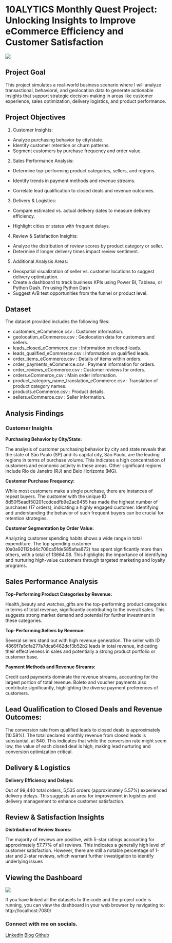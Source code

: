 # 10ALYTICS Monthly Quest Project: Unlocking Insights to Improve eCommerce Efficiency and Customer Satisfaction

![](https://github.com/hamadkamorudeen/eCommerce_Analysis/blob/main/eCommerce_Profile_Pics.jpg)

 ## Project Goal
 This project simulates a real-world business scenario where I will analyze 
transactional, behavioral, and geolocation data to generate actionable insights that 
support strategic decision-making in areas like customer experience, sales optimization, 
delivery logistics, and product performance.


 ## Project Objectives
 1. Customer Insights:
  - Analyze purchasing behavior by city/state.
 - Identify customer retention or churn patterns.
 - Segment customers by purchase frequency and order value.
   
 2. Sales Performance Analysis:
- Determine top-performing product categories, sellers, and regions.
  
 - Identify trends in payment methods and revenue streams.
   
 - Correlate lead qualification to closed deals and revenue outcomes.
   
 3. Delivery & Logistics: 
- Compare estimated vs. actual delivery dates to measure delivery efficiency.

- Highlight cities or states with frequent delays.
  
 4. Review & Satisfaction Insights:
- Analyze the distribution of review scores by product category or seller.
-  Determine if longer delivery times impact review sentiment.
  
5. Additional Analysis Areas:
 - Geospatial visualization of seller vs. customer locations to suggest delivery
 optimization.
 - Create a dashboard to track business KPIs using Power BI, Tableau, or Python Dash. I'm using Python Dash
 - Suggest A/B test opportunities from the funnel or product level.

## Dataset
 The dataset provided includes the following files:
 - customers_eCommerce.csv : Customer information. 
- geolocation_eCommerce.csv : Geolocation data for customers and sellers.
- leads_closed_eCommerce.csv : Information on closed leads.
- leads_qualified_eCommerce.csv : Information on qualified leads.
- order_items_eCommerce.csv : Details of items within orders.
- order_payments_eCommerce.csv : Payment information for orders.
- order_reviews_eCommerce.csv : Customer reviews for orders.
- orders.eCommerce_csv : Main order information.
- product_category_name_translation_eCommerce.csv : Translation of product category 
names.
- products.eCommerce.csv : Product details.
- sellers.eCommerce.csv : Seller information.


## Analysis Findings
 ### Customer Insights
 **Purchasing Behavior by City/State:**
 
 The analysis of customer purchasing behavior by city and state reveals that the state of 
São Paulo (SP) and its capital city, São Paulo, are the leading regions in terms of 
purchase volume. This indicates a high concentration of customers and economic 
activity in these areas. Other significant regions include Rio de Janeiro (RJ) and Belo 
Horizonte (MG).

 **Customer Purchase Frequency:**
 
 While most customers make a single purchase, there are instances of repeat buyers. The 
customer with the unique ID 8d50f5eadf50201ccdcedfb9e2ac8455 has made the 
highest number of purchases (17 orders), indicating a highly engaged customer. 
Identifying and understanding the behavior of such frequent buyers can be crucial for 
retention strategies.

 **Customer Segmentation by Order Value:**
 
 Analyzing customer spending habits shows a wide range in total expenditure. The top
spending customer (0a0a92112bd4c708ca5fde585afaa872) has spent significantly 
more than others, with a total of 13664.08. This highlights the importance of identifying 
and nurturing high-value customers through targeted marketing and loyalty programs.

 ## Sales Performance Analysis
 
 **Top-Performing Product Categories by Revenue:**
 
Health_beauty and watches_gifts are the top-performing product categories in terms 
of total revenue, significantly contributing to the overall sales. This suggests strong 
market demand and potential for further investment in these categories.

**Top-Performing Sellers by Revenue:**

 Several sellers stand out with high revenue generation. The seller with ID 
4869f7a5dfa277a7dca6462dcf3b52b2 leads in total revenue, indicating their 
effectiveness in sales and potentially a strong product portfolio or customer base.

 **Payment Methods and Revenue Streams:**
 
 Credit card payments dominate the revenue streams, accounting for the largest portion 
of total revenue. Boleto and voucher payments also contribute significantly, highlighting 
the diverse payment preferences of customers.


## Lead Qualification to Closed Deals and Revenue Outcomes:

 The conversion rate from qualified leads to closed deals is approximately (10.58%). 
The total declared monthly revenue from closed leads is substantial, at 840. 
This indicates that while the conversion rate might seem low, the value of each closed 
deal is high, making lead nurturing and conversion optimization critical.

 ## Delivery & Logistics
 
 **Delivery Efficiency and Delays:**
 
 Out of 99,440 total orders, 5,535 orders (approximately 5.57%) experienced delivery 
delays. This suggests an area for improvement in logistics and delivery management to 
enhance customer satisfaction.

 ## Review & Satisfaction Insights
 
 **Distribution of Review Scores:**
 
 The majority of reviews are positive, with 5-star ratings accounting for approximately 
57.77% of all reviews. This indicates a generally high level of customer satisfaction. 
However, there are still a notable percentage of 1-star and 2-star reviews, which warrant 
further investigation to identify underlying issues

## Viewing the Dashboard

![](https://github.com/hamadkamorudeen/eCommerce_Analysis/blob/main/eCommerce%20Analytics%20Dashboard.png)

If you have linked all the datasets to the code and the project code is running, you can view the dashboard in your web browser by navigating to: http://localhost:7080/


### Connect with me on socials.
[Linkedln](https://www.linkedin.com/in/hamadkamorudeen/)
[Blog](https://medium.com/@hamadkamorudeen)
[Github](https://github.com/hamadkamorudeen)





